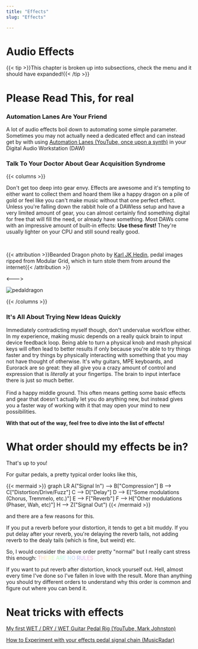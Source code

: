 ```yaml
---
title: "Effects"
slug: "Effects"

---
```


# Audio Effects

<script>
    document.getElementById("effectMenu").open = true;
</script>
{{< tip >}}This chapter is broken up into subsections, check the menu and it should have expanded!{{< /tip >}}

# Please Read This, for real

### Automation Lanes Are Your Friend

A lot of audio effects boil down to automating some simple parameter. Sometimes you may not actually need a dedicated effect and can instead get by with using [Automation Lanes (YouTube, once upon a synth)](https://www.youtube.com/watch?v=WmgXmb2V6zE) in your Digital Audio Workstation (DAW)

### Talk To Your Doctor About Gear Acquisition Syndrome 

{{< columns >}}

Don't get too deep into gear envy. Effects are awesome and it's tempting to either want to collect them and hoard them like a happy dragon on a pile of gold or feel like you can't make music without that one perfect effect. Unless you're falling down the rabbit hole of a DAWless setup and have a very limited amount of gear, you can almost certainly find something digital for free that will fill the need, or already have something. Most DAWs come with an impressive amount of built-in effects: **Use these first!** They're usually lighter on your CPU and still sound really good.

</br>

{{< attribution >}}Bearded Dragon photo by [Karl JK Hedin](https://unsplash.com/photos/khzZanoEsgQ), pedal images ripped from Modular Grid, which in turn stole them from around the internet{{< /attribution >}}

<--->

![pedaldragon](/music/pedaldragon.webp)

{{< /columns >}}

### It's All About Trying New Ideas Quickly

Immediately contradicting myself though, don't undervalue workflow either. In my experience, making music depends on a really quick brain to input device feedback loop. Being able to turn a physical knob and mash physical keys will often lead to better results if only because you're able to try things faster and try things by physically interacting with something that you may not have thought of otherwise. It's why guitars, MPE keyboards, and Eurorack are so great: they all give you a crazy amount of control and expression that is *literally* at your fingertips. The brain to input interface there is just so much better.</br></br>Find a happy middle ground. This often means getting some basic effects and gear that doesn't actually let you do anything new, but instead gives you a faster way of working with it that may open your mind to new possibilities.

**With that out of the way, feel free to dive into the list of effects!**

# What order should my effects be in?

That's up to you!

For guitar pedals, a pretty typical order looks like this,

{{< mermaid >}}
graph LR
    A("Signal In") --> B["Compression"]
    B --> C["Distortion/Drive/Fuzz"] 
    C --> D["Delay"]
    D --> E["Some modulations (Chorus, Tremmelo, etc.)"]
    E --> F["Reverb"]
    F --> H["Other modulations (Phaser, Wah, etc)"]
    H --> Z("Signal Out")
{{< /mermaid >}}

and there are a few reasons for this. 

If you put a reverb before your distortion, it tends to get a bit muddy. If you put delay after your reverb, you're delaying the reverb tails, not adding reverb to the dealy tails (which is fine, but weird) etc. 

So, I would consider the above order pretty "normal" but I really cant stress this enough: <span style="color:#FFB8B8">T</span><span style="color:#FFD4B8">H</span><span style="color:#FFF1B8">E</span><span style="color:#F1FFB8">R</span><span style="color:#D4FFB8">E</span> <span style="color:#B8FFB8">A</span><span style="color:#B8FFD4">R</span><span style="color:#B8FFF1">E</span> <span style="color:#B8F1FF">N</span><span style="color:#B8D4FF">O</span> <span style="color:#B8B8FF">R</span><span style="color:#D4B8FF">U</span><span style="color:#F1B8FF">L</span><span style="color:#FFB8F1">E</span><span style="color:#FFB8D4">S</span>

If you want to put reverb after distortion, knock yourself out. Hell, almost every time I've done so I've fallen in love with the result. More than anything you should try different orders to understand why this order is common and figure out where you can bend it.

# Neat tricks with effects

[My first WET / DRY / WET Guitar Pedal Rig (YouTube, Mark Johnston)](https://www.youtube.com/watch?v=uptuRNXR0Mw)

[How to Experiment with your effects pedal signal chain (MusicRadar)](https://www.musicradar.com/news/pedal-signal-chain-experiment)

